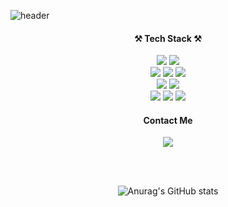 ![header](https://capsule-render.vercel.app/api?type=waving&color=auto&height=180&section=header&text=Groot's%20Github&fontSize=40)

<h4 align="center">⚒ Tech Stack ⚒</h3>
<p align="center">
  <div align="center">
    <img src="https://img.shields.io/badge/Javascript-ffb13b?style=flat-square&logo=javascript&logoColor=white"/>
    <img src="https://img.shields.io/badge/TypeScript-3178C6?style=flat-square&logo=TypeScript&logoColor=white"/>
   </div>
   <div align="center">
    <img src="https://img.shields.io/badge/React-61DAFB?style=flat-square&logo=React&logoColor=white"/>    
    <img src="https://img.shields.io/badge/Next-000000?style=flat-square&logo=Next.js&logoColor=white"/>
    <img src="https://img.shields.io/badge/Gatsby-3178C6?style=flat-square&logo=Gatsby&logoColor=white"/>
  </div>
  <div align="center">
    <img src="https://img.shields.io/badge/styled_components-DB7093?style=flat-square&logo=styled-components&logoColor=white"/>
    <img src="https://img.shields.io/badge/Sass-CC6699?style=flat-square&logo=Sass&logoColor=white"/>
  </div>
  <div align="center">
    <img src="https://img.shields.io/badge/GitHub-181717?style=flat-square&logo=GitHub&logoColor=white"/>
    <img src="https://img.shields.io/badge/Notion-000000?style=flat-square&logo=notion&logoColor=white"/>
    <img src="https://img.shields.io/badge/Slack-4A154B?style=flat-square&logo=slack&logoColor=white"/>
  </div>
</p>

<h4 align="center"> Contact Me  </h3>
<p align="center">
<!--   <a href="https://velog.io/@hyeinisfree"><img src="https://img.shields.io/badge/Tech%20Blog-11B48A?style=flat-square&logo=Vimeo&logoColor=white&link=https://velog.io/@hyeinisfree"/></a>&nbsp -->
  <a href="mailto:dbckdgjs369@gmail.com"><img src="https://img.shields.io/badge/Gmail-ea4335?style=flat-square&logo=Gmail&logoColor=white&link=dbckdgjs369@gmail.com"/></a>
</p>


<!-- 
👋 Hi, I’m @kyongs
- 👀 I’m interested in Database
- 🌱 I’m currently learning Flash Memory, Docker, AWS
- 💞️ I’m looking to collaborate on some awesome projects!!
- 📫 How to reach me : kyongshikl@gmail.com
- 🍭 Old github : https://github.com/kyongshik
- 🦋 Blog : https://somewheretogo.tistory.com/
- 🌻 TIL Blog: https://kyongs.github.io/
<!---
kyongs/kyongs is a ✨ special ✨ repository because its `README.md` (this file) appears on your GitHub profile.
You can click the Preview link to take a look at your changes.
---> 
<br/><br/>
<!-- [![Top Langs](https://github-readme-stats.vercel.app/api/top-langs/?username=kyongs&layout=compact)](https://github.com/anuraghazra/github-readme-stats) -->

<div align="center">
  
![Anurag's GitHub stats](https://github-readme-stats.vercel.app/api?username=dbckdgjs369&show_icons=true&theme=graywhite)
  
 </div>
